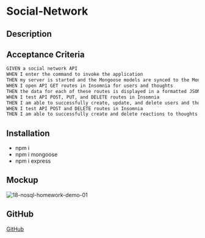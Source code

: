 # Social-Network

## Description

## Acceptance Criteria
```md
GIVEN a social network API
WHEN I enter the command to invoke the application
THEN my server is started and the Mongoose models are synced to the MongoDB database
WHEN I open API GET routes in Insomnia for users and thoughts
THEN the data for each of these routes is displayed in a formatted JSON
WHEN I test API POST, PUT, and DELETE routes in Insomnia
THEN I am able to successfully create, update, and delete users and thoughts in my database
WHEN I test API POST and DELETE routes in Insomnia
THEN I am able to successfully create and delete reactions to thoughts and add and remove friends to a user’s friend list
```

## Installation
- npm i
- npm i mongoose
- npm i express


## Mockup
![18-nosql-homework-demo-01](https://user-images.githubusercontent.com/110436164/220541472-a5e0f6e4-487f-4070-92b3-70e97b8f78e8.gif)

## GitHub
[GitHub](https://github.com/Valeryo145/Social-Network/)
